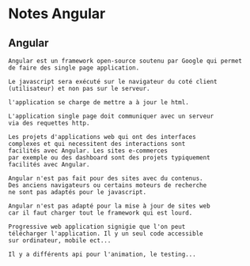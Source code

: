 # Notes Angular

## Angular

    Angular est un framework open-source soutenu par Google qui permet
    de faire des single page application.

    Le javascript sera exécuté sur le navigateur du coté client
    (utilisateur) et non pas sur le serveur.

    l'application se charge de mettre a à jour le html.

    L'application single page doit communiquer avec un serveur
    via des requettes http.

    Les projets d'applications web qui ont des interfaces
    complexes et qui necessitent des interactions sont
    facilités avec Angular. Les sites e-commerces
    par exemple ou des dashboard sont des projets typiquement
    facilités avec Angular.

    Angular n'est pas fait pour des sites avec du contenus.
    Des anciens navigateurs ou certains moteurs de recherche
    ne sont pas adaptés pour le javascript.

    Angular n'est pas adapté pour la mise à jour de sites web
    car il faut charger tout le framework qui est lourd.

    Progressive web application signigie que l'on peut
    télécharger l'application. Il y un seul code accessible
    sur ordinateur, mobile ect...

    Il y a différents api pour l'animation, le testing...

        